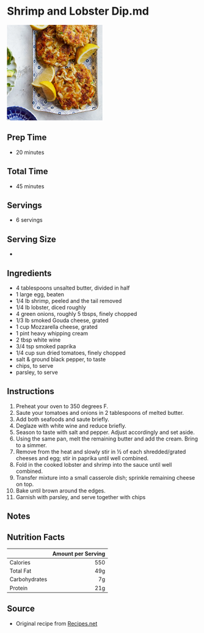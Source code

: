 # Shrimp and Lobster Dip.md

<img src="../../resources/images/Appetizers/speedy-crab-cakes.png" alt="" width="250"/>

## Prep Time
- 20 minutes

## Total Time
- 45 minutes

## Servings
- 6 servings

## Serving Size
-

## Ingredients
- 4 tablespoons unsalted butter, divided in half
- 1 large egg, beaten
- 1/4 lb shrimp, peeled and the tail removed
- 1/4 lb lobster, diced roughly
- 4 green onions, roughly 5 tbsps, finely chopped
- 1/3 lb smoked Gouda cheese, grated
- 1 cup Mozzarella cheese, grated
- 1 pint heavy whipping cream
- 2 tbsp white wine
- 3/4 tsp smoked paprika
- 1/4 cup sun dried tomatoes, finely chopped
- salt & ground black pepper, to taste
- chips, to serve
- parsley, to serve



## Instructions
1. Preheat your oven to 350 degrees F.
2. Saute your tomatoes and onions in 2 tablespoons of melted butter.
3. Add both seafoods and saute briefly.
4. Deglaze with white wine and reduce briefly.
5. Season to taste with salt and pepper. Adjust accordingly and set aside.
6. Using the same pan, melt the remaining butter and add the cream. Bring to a simmer.
7. Remove from the heat and slowly stir in ½ of each shredded/grated cheeses and egg; stir in paprika until well combined.
8. Fold in the cooked lobster and shrimp into the sauce until well combined.
9. Transfer mixture into a small casserole dish; sprinkle remaining cheese on top.
10. Bake until brown around the edges.
11. Garnish with parsley, and serve together with chips

## Notes


## Nutrition Facts
|| Amount per Serving |
|-----------------|------:|
| Calories        | 550   |
| Total Fat       | 49g   |
| Carbohydrates   | 7g    |
| Protein         | 21g   |

## Source
- Original recipe from [Recipes.net](https://recipes.net/side-dish/dip-sauces/copycat-longhorn-steak-house-shrimp-lobster-dip-recipe/)